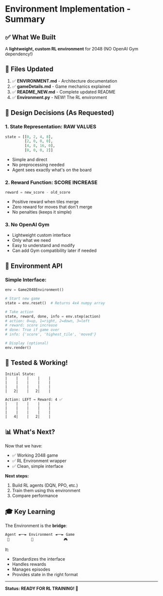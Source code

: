 # Environment Implementation - Summary

## ✅ What We Built

A **lightweight, custom RL environment** for 2048 (NO OpenAI Gym dependency!)

## 📁 Files Updated

1. ✅ **ENVIRONMENT.md** - Architecture documentation
2. ✅ **gameDetails.md** - Game mechanics explained
3. ✅ **README_NEW.md** - Complete updated README
4. ✅ **Environment.py** - NEW! The RL environment

## 🎯 Design Decisions (As Requested)

### 1. State Representation: **RAW VALUES**
```python
state = [[0, 2, 4, 8],
         [2, 0, 0, 0],
         [4, 8, 16, 0],
         [0, 0, 0, 2]]
```
- Simple and direct
- No preprocessing needed
- Agent sees exactly what's on the board

### 2. Reward Function: **SCORE INCREASE**
```python
reward = new_score - old_score
```
- Positive reward when tiles merge
- Zero reward for moves that don't merge
- No penalties (keeps it simple)

### 3. No OpenAI Gym
- Lightweight custom interface
- Only what we need
- Easy to understand and modify
- Can add Gym compatibility later if needed

## 🔧 Environment API

### Simple Interface:
```python
env = Game2048Environment()

# Start new game
state = env.reset()  # Returns 4x4 numpy array

# Take action
state, reward, done, info = env.step(action)
# action: 0=up, 1=right, 2=down, 3=left
# reward: score increase
# done: True if game over
# info: {'score', 'highest_tile', 'moved'}

# Display (optional)
env.render()
```

## 🧪 Tested & Working!

```
Initial State:
|    |    |    |    |
|    |    |    |    |
|    |    |    |    |
|   2|    |   2|    |

Action: LEFT → Reward: 4 ✅
|    |    |    |    |
|    |    |    |    |
|    |    |    |    |
|   4|    |   2|    |
```

## 📊 What's Next?

Now that we have:
- ✅ Working 2048 game
- ✅ RL Environment wrapper
- ✅ Clean, simple interface

**Next steps:**
1. Build RL agents (DQN, PPO, etc.)
2. Train them using this environment
3. Compare performance

## 🎓 Key Learning

The Environment is the **bridge**:
```
Agent ◄──► Environment ◄──► Game
 🧠          🌉              🎮
```

It:
- Standardizes the interface
- Handles rewards
- Manages episodes
- Provides state in the right format

---

**Status: READY FOR RL TRAINING! 🚀**
